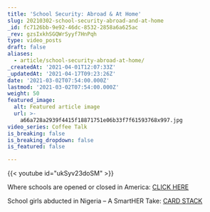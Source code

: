 ```yaml
---
title: 'School Security: Abroad & At Home'
slug: 20210302-school-security-abroad-and-at-home
_id: fc7126bb-9e92-46dc-8532-2858a6a625ac
_rev: gzsIxkhSGQWrSyyf7HnPqh
type: video_posts
draft: false
aliases:
  - article/school-security-abroad-at-home/
_createdAt: '2021-04-01T12:07:33Z'
_updatedAt: '2021-04-17T09:23:26Z'
date: '2021-03-02T07:54:00.000Z'
lastmod: '2021-03-02T07:54:00.000Z'
weight: 50
featured_image:
  alt: Featured article image
  url: >-
    a66a728a2939f4415f18871751e06b33f7f61593768x997.jpg
video_series: Coffee Talk
is_breaking: false
is_breaking_dropdown: false
is_featured: false

---
```

{{< youtube id="ukSyv23doSM" >}}

Where schools are opened or closed in America: [CLICK HERE](https://www.edweek.org/leadership/map-where-are-schools-closed/2020/07)

School girls abducted in Nigeria – A SmartHER Take: [CARD STACK](https://smarthernews.com/abduction-of-nigerian-girls/)
